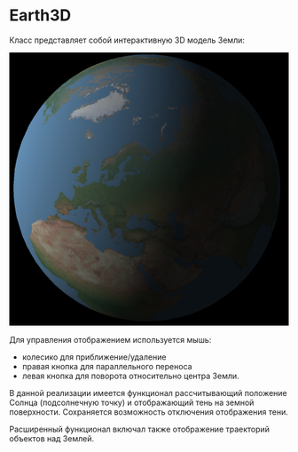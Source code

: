 # Earth3D

Класс представляет собой интерактивную 3D модель Земли:

![Image alt](https://github.com/rusproger/Earth3D/raw/main/earth3d.png)

Для управления отображением используется мышь:
  - колесико для приближение/удаление
  - правая кнопка для параллельного переноса
  - левая кнопка для поворота относительно центра Земли.
  
В данной реализации имеется функционал рассчитывающий положение Солнца (подсолнечную точку) и отображающий тень на земной поверхности. 
Сохраняется возможность отключения отображения тени.

Расширенный функционал включал также отображение траекторий объектов над Землей.
